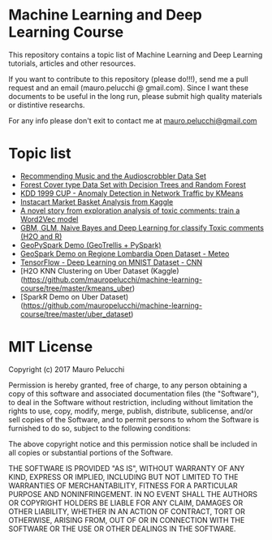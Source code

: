 # Machine Learning and Deep Learning Course
This repository contains a topic list of Machine Learning and Deep Learning tutorials, articles and other resources.

If you want to contribute to this repository (please do!!!), send me a pull request and an email (mauro.pelucchi @ gmail.com).
Since I want these documents to be useful in the long run, please submit high quality materials or distintive researchs.

For any info please don't exit to contact me at mauro.pelucchi@gmail.com


# Topic list
- [Recommending Music and the Audioscrobbler Data Set](https://github.com/mauropelucchi/machine-learning-course/blob/master/collaborative-filtering/recommending_music.scala) 
- [Forest Cover type Data Set with Decision Trees and Random Forest](https://github.com/mauropelucchi/machine-learning-course/blob/master/random-forest/covtype_rdf.scala)
- [KDD 1999 CUP - Anomaly Detection in Network Traffic by KMeans](https://github.com/mauropelucchi/machine-learning-course/blob/master/kmeans/kdd1999_kmeans.scala)
- [Instacart Market Basket Analysis from Kaggle](https://github.com/mauropelucchi/machine-learning-course/blob/master/xgboost/h2o_instacart.r)
- [A novel story from exploration analysis of toxic comments: train a Word2Vec model](https://github.com/mauropelucchi/machine-learning-course/blob/master/text-mining/h2o_toxic_exploration.r)
- [GBM, GLM, Naive Bayes and Deep Learning for classify Toxic comments (H2O and R)](https://github.com/mauropelucchi/machine-learning-course/blob/master/text-mining/h2o_toxic_comments.r)
- [GeoPySpark Demo (GeoTrellis + PySpark)](https://github.com/mauropelucchi/machine-learning-course/tree/master/geopyspark)
- [GeoSpark Demo on Regione Lombardia Open Dataset - Meteo](https://github.com/mauropelucchi/machine-learning-course/tree/master/geospark)
- [TensorFlow - Deep Learning on MNIST Dataset - CNN](https://github.com/mauropelucchi/machine-learning-course/tree/master/mnist)
- [H2O KNN Clustering on Uber Dataset (Kaggle)(https://github.com/mauropelucchi/machine-learning-course/tree/master/kmeans_uber)
- [SparkR Demo on Uber Dataset)(https://github.com/mauropelucchi/machine-learning-course/tree/master/uber_dataset)


# MIT License

Copyright (c) 2017 Mauro Pelucchi

Permission is hereby granted, free of charge, to any person obtaining a copy
of this software and associated documentation files (the "Software"), to deal
in the Software without restriction, including without limitation the rights
to use, copy, modify, merge, publish, distribute, sublicense, and/or sell
copies of the Software, and to permit persons to whom the Software is
furnished to do so, subject to the following conditions:

The above copyright notice and this permission notice shall be included in all
copies or substantial portions of the Software.

THE SOFTWARE IS PROVIDED "AS IS", WITHOUT WARRANTY OF ANY KIND, EXPRESS OR
IMPLIED, INCLUDING BUT NOT LIMITED TO THE WARRANTIES OF MERCHANTABILITY,
FITNESS FOR A PARTICULAR PURPOSE AND NONINFRINGEMENT. IN NO EVENT SHALL THE
AUTHORS OR COPYRIGHT HOLDERS BE LIABLE FOR ANY CLAIM, DAMAGES OR OTHER
LIABILITY, WHETHER IN AN ACTION OF CONTRACT, TORT OR OTHERWISE, ARISING FROM,
OUT OF OR IN CONNECTION WITH THE SOFTWARE OR THE USE OR OTHER DEALINGS IN THE
SOFTWARE.

